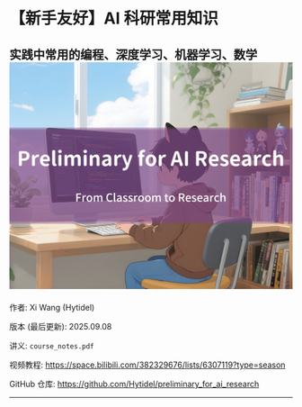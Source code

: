 # 【新手友好】AI 科研常用知识

## 实践中常用的编程、深度学习、机器学习、数学<img src="figures/README/cover_1280x1024.png"  />



作者: Xi Wang (Hytidel)

版本 (最后更新): 2025.09.08



讲义: `course_notes.pdf`

视频教程: https://space.bilibili.com/382329676/lists/6307119?type=season

GitHub 仓库: https://github.com/Hytidel/preliminary_for_ai_research

---

